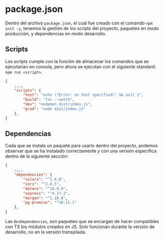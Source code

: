 # package.json

Dentro del archivo `package.json`, el cual fue creado con el comando `npm init -y`, tenemos la gestión de los scripts del proyecto, paquetes en modo producción, y dependencias en modo desarrollo.

## Scripts

Los scripts cumple con la función de almacenar los comandos que se ejecutarían en consola, pero ahora se ejecutan con el siguiente standard: `npm run <script>`.

```json
{
    ...,
    "scripts": {
        "test": "echo \"Error: no test specified\" && exit 1",
        "build": "tsc --watch",
        "dev": "nodemon dist/index.js",
        "prod": "node dist/index.js"
    },
}
```

## Dependencias

Cada que se instala un paquete para usarlo dentro del proyecto, podemos observar que se ha instalado correctamente y con una versión especifica dentro de la siguiente sección:

```json
{
    ...,
    "dependencies": {
        "colors": "^1.4.0",
        "cors": "^2.8.5",
        "dotenv": "^16.0.0",
        "express": "^4.17.3",
        "morgan": "^1.10.0",
        "pg-promise": "^10.11.1"
    },
}
```

Las `devDependencies`, son paquetes que se encargan de hacer compatibles con TS los módulos creados en JS. Solo funcionan durante la versión de desarrollo, no en la versión transpilada.
